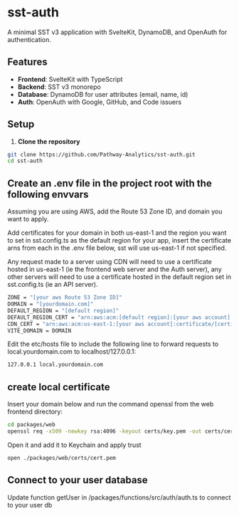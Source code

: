 # sst-auth #

A minimal SST v3 application with SvelteKit, DynamoDB, and OpenAuth for authentication.

## Features ##

- **Frontend**: SvelteKit with TypeScript
- **Backend**: SST v3 monorepo
- **Database**: DynamoDB for user attributes (email, name, id)
- **Auth**: OpenAuth with Google, GitHub, and Code issuers

## Setup ##

1. **Clone the repository**

```bash
git clone https://github.com/Pathway-Analytics/sst-auth.git
cd sst-auth
```

## Create an .env file in the project root with the following envvars ##

Assuming you are using AWS, add the Route 53 Zone ID, and domain you want to apply.

Add certificates for your domain in both us-east-1 and the region you want to set in sst.config.ts as the default region for your app, insert the certificate arns from each in the .env file below, sst will use us-east-1 if not specified.  

Any request made to a server using CDN will need to use a certificate hosted in us-east-1 (ie the frontend web server and the Auth server), any other servers will need to use a certificate hosted in the default region set in sst.config.ts (ie an API server).

```bash
ZONE = "[your aws Route 53 Zone ID]"
DOMAIN = "[yourdomain.com]"
DEFAULT_REGION = "[default region]"
DEFAULT_REGION_CERT = "arn:aws:acm:[default region]:[your aws account]:certificate/[certificate id]"
CDN_CERT = "arn:aws:acm:us-east-1:[your aws account]:certificate/[certificate id]"
VITE_DOMAIN = DOMAIN
```

Edit the etc/hosts file to include the following line to forward requests to local.yourdomain.com to localhost/127.0.0.1:

```bash
127.0.0.1 local.yourdomain.com
```

## create local certificate ##

Insert your domain below and run the command openssl from the web frontend directory:

```bash
cd packages/web
openssl req -x509 -newkey rsa:4096 -keyout certs/key.pem -out certs/cert.pem -days 365 -nodes -subj "/CN=local.[yourdomain.com]"
```

Open it and add it to Keychain and apply trust

```bash
open ./packages/web/certs/cert.pem
```

## Connect to your user database ##

Update function getUser in /packages/functions/src/auth/auth.ts to connect to your user db
